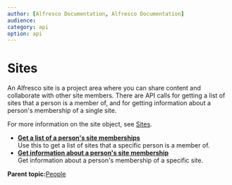 ```yaml
---
author: [Alfresco Documentation, Alfresco Documentation]
audience: 
category: api
option: api
---
```


# Sites

An Alfresco site is a project area where you can share content and collaborate with other site members. There are API calls for getting a list of sites that a person is a member of, and for getting information about a person's membership of a single site.

For more information on the site object, see [Sites](pra-sites.md).

-   **[Get a list of a person's site memberships](../../../pra/1/concepts/pra-people-sites-get-sites.md)**  
Use this to get a list of sites that a specific person is a member of.
-   **[Get information about a person's site membership](../../../pra/1/concepts/pra-people-sites-get-site.md)**  
Get information about a person's membership of a specific site.

**Parent topic:**[People](../../../pra/1/concepts/pra-people.md)

